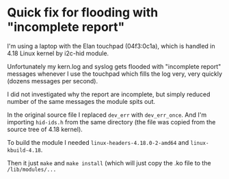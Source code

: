 # Quick fix for flooding with "incomplete report"

I'm using a laptop with the Elan touchpad (04f3:0c1a), which is handled in 4.18 Linux kernel by i2c-hid module.

Unfortunately my kern.log and syslog gets flooded with "incomplete report" messages whenever I use the touchpad which
fills the log very, very quickly (dozens messages per second).

I did not investigated why the report are incomplete, but simply reduced number of the same messages the module spits
out.

In the original source file I replaced `dev_err` with `dev_err_once`. And I'm importing `hid-ids.h` from the same directory
(the file was copied from the source tree of 4.18 kernel).

To build the module I needed `linux-headers-4.18.0-2-amd64` and `linux-kbuild-4.18`.

Then it just `make` and `make install` (which will just copy the .ko file to the `/lib/modules/...`

